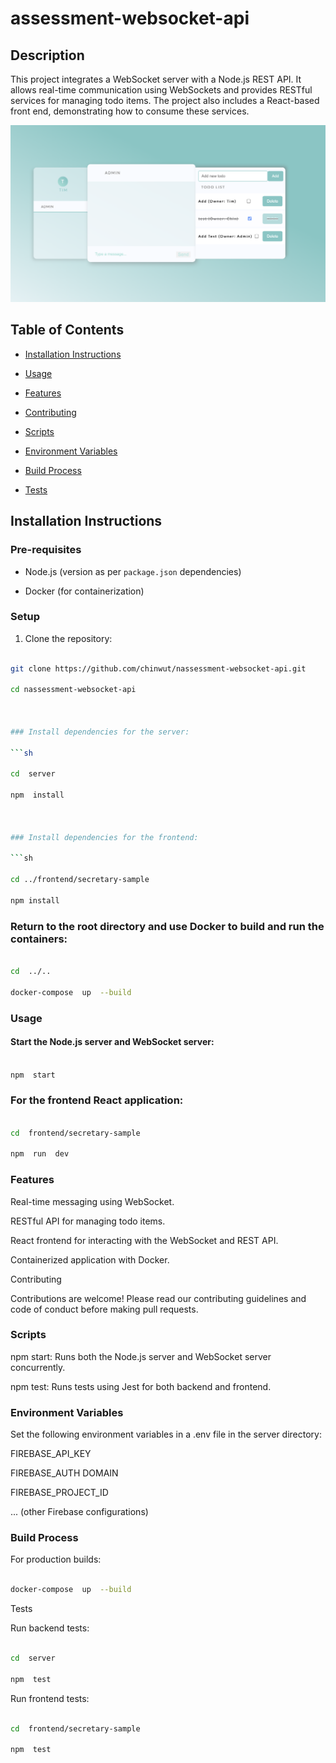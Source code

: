 
# assessment-websocket-api



## Description

This project integrates a WebSocket server with a Node.js REST API. It allows real-time communication using WebSockets and provides RESTful services for managing todo items. The project also includes a React-based front end, demonstrating how to consume these services.

![alt text](https://github.com/chinwut/assessment-websocket-api/blob/main/screenshot.png?raw=true)

## Table of Contents

- [Installation Instructions](#installation-instructions)

- [Usage](#usage)

- [Features](#features)

- [Contributing](#contributing)

- [Scripts](#scripts)

- [Environment Variables](#environment-variables)

- [Build Process](#build-process)

- [Tests](#tests)

  

## Installation Instructions

  

### Pre-requisites

- Node.js (version as per `package.json` dependencies)

- Docker (for containerization)

  

### Setup

1. Clone the repository:

```sh

git clone https://github.com/chinwut/nassessment-websocket-api.git

cd nassessment-websocket-api

  

### Install dependencies for the server:

```sh

cd  server

npm  install

  

### Install dependencies for the frontend:

```sh

cd ../frontend/secretary-sample

npm install

```

### Return to the root directory and use Docker to build and run the containers:

```sh

cd  ../..

docker-compose  up  --build

```

### Usage

#### Start the Node.js server and WebSocket server:

```sh

npm  start

```

### For the frontend React application:

```sh

cd  frontend/secretary-sample

npm  run  dev

```

### Features

Real-time messaging using WebSocket.

RESTful API for managing todo items.

React frontend for interacting with the WebSocket and REST API.

Containerized application with Docker.

Contributing

Contributions are welcome! Please read our contributing guidelines and code of conduct before making pull requests.

  

### Scripts

npm start: Runs both the Node.js server and WebSocket server concurrently.

npm test: Runs tests using Jest for both backend and frontend.

### Environment Variables

Set the following environment variables in a .env file in the server directory:

  

FIREBASE_API_KEY

FIREBASE_AUTH DOMAIN

FIREBASE_PROJECT_ID

... (other Firebase configurations)

### Build Process

For production builds:

```sh

docker-compose  up  --build

```

Tests

Run backend tests:

```sh

cd  server

npm  test

```

Run frontend tests:

```sh

cd  frontend/secretary-sample

npm  test

```